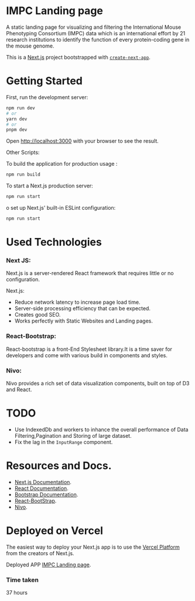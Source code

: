 # IMPC Landing page

A static landing page for visualizing and filtering the International Mouse Phenotyping Consortium (IMPC) data which is an international effort by 21 research institutions to identify the function of every protein-coding gene in the mouse genome.

This is a [Next.js](https://nextjs.org/) project bootstrapped with [`create-next-app`](https://github.com/vercel/next.js/tree/canary/packages/create-next-app).

# Getting Started

First, run the development server:

```bash
npm run dev
# or
yarn dev
# or
pnpm dev
```

Open [http://localhost:3000](http://localhost:3000) with your browser to see the result.

Other Scripts:

To build the application for production usage :

```bash
npm run build
```

To start a Next.js production server:

```bash
npm run start
```

o set up Next.js' built-in ESLint configuration:

```bash
npm run start
```

# Used Technologies

### Next JS:

Next.js is a server-rendered React framework that requires little or no configuration.

Next.js:

- Reduce network latency to increase page load time.
- Server-side processing efficiency that can be expected.
- Creates good SEO.
- Works perfectly with Static Websites and Landing pages.

### React-Bootstrap:

React-bootstrap is a front-End Stylesheet library.It is a time saver for developers and come with various build in components and styles.

### Nivo:

Nivo provides a rich set of data visualization components, built on top of D3 and React.

# TODO

- Use IndexedDb and workers to inhance the overall performance of Data Filtering,Pagination and Storing of large dataset.
- Fix the lag in the `InputRange` component.

# Resources and Docs.

- [Next.js Documentation](https://nextjs.org/docs).
- [React Documentation](https://react.dev/).
- [Bootstrap Documentation](https://getbootstrap.com/docs/5.3/getting-started/introduction/).
- [React-BootStrap](https://react-bootstrap.github.io/).
- [Nivo](https://nivo.rocks).

# Deployed on Vercel

The easiest way to deploy your Next.js app is to use the [Vercel Platform](https://vercel.com/new?utm_medium=default-template&filter=next.js&utm_source=create-next-app&utm_campaign=create-next-app-readme) from the creators of Next.js.

Deployed APP [IMPC Landing page](https://impc-q0k2y3y3a-aliamohamedmamoun.vercel.app/).

### Time taken

37 hours

